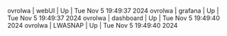 ovrolwa | webUI | Up | Tue Nov  5 19:49:37 2024
ovrolwa | grafana | Up | Tue Nov  5 19:49:37 2024
ovrolwa | dashboard | Up | Tue Nov  5 19:49:40 2024
ovrolwa | LWASNAP | Up | Tue Nov  5 19:49:40 2024
